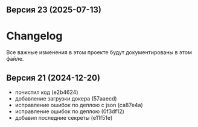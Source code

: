 ## Версия 23 (2025-07-13)



# Changelog

Все важные изменения в этом проекте будут документированы в этом файле.

## Версия 21 (2024-12-20)

- почистил код (e2b4624)
- добавление загрузки докера (57aaecd)
- исправление ошибок по деплою с json (ca87e4a)
- исправление ошибок по деплою (0f3df12)
- добавил последние секреты (e11f51e)
